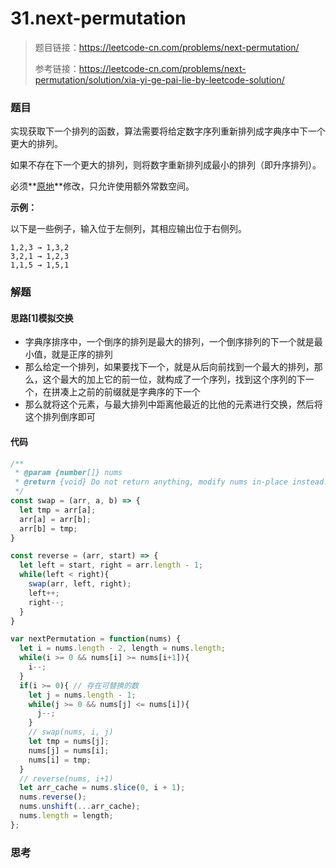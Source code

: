 # 31.next-permutation

> 题目链接：https://leetcode-cn.com/problems/next-permutation/
>
> 参考链接：https://leetcode-cn.com/problems/next-permutation/solution/xia-yi-ge-pai-lie-by-leetcode-solution/

### 题目

实现获取下一个排列的函数，算法需要将给定数字序列重新排列成字典序中下一个更大的排列。

如果不存在下一个更大的排列，则将数字重新排列成最小的排列（即升序排列）。

必须**[原地](https://baike.baidu.com/item/原地算法)**修改，只允许使用额外常数空间。

**示例：**

以下是一些例子，输入位于左侧列，其相应输出位于右侧列。

```
1,2,3 → 1,3,2
3,2,1 → 1,2,3
1,1,5 → 1,5,1
```



### 解题

#### 思路[1]模拟交换

* 字典序排序中，一个倒序的排列是最大的排列，一个倒序排列的下一个就是最小值，就是正序的排列
* 那么给定一个排列，如果要找下一个，就是从后向前找到一个最大的排列，那么，这个最大的加上它的前一位，就构成了一个序列，找到这个序列的下一个，在拼凑上之前的前缀就是字典序的下一个
* 那么就将这个元素，与最大排列中距离他最近的比他的元素进行交换，然后将这个排列倒序即可

#### 代码

```javascript
/**
 * @param {number[]} nums
 * @return {void} Do not return anything, modify nums in-place instead.
 */
const swap = (arr, a, b) => {
  let tmp = arr[a];
  arr[a] = arr[b];
  arr[b] = tmp;
}

const reverse = (arr, start) => {
  let left = start, right = arr.length - 1;
  while(left < right){
    swap(arr, left, right);
    left++;
    right--;
  }
}

var nextPermutation = function(nums) {
  let i = nums.length - 2, length = nums.length;
  while(i >= 0 && nums[i] >= nums[i+1]){
    i--;
  }
  if(i >= 0){ // 存在可替换的数
    let j = nums.length - 1;
    while(j >= 0 && nums[j] <= nums[i]){
      j--;
    }
    // swap(nums, i, j)
    let tmp = nums[j];
    nums[j] = nums[i];
    nums[i] = tmp;
  }
  // reverse(nums, i+1)
  let arr_cache = nums.slice(0, i + 1);
  nums.reverse();
  nums.unshift(...arr_cache);
  nums.length = length;
};
```



### 思考